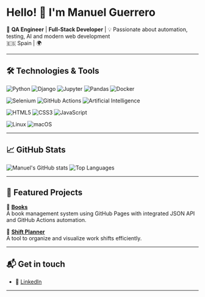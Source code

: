 # Hello! 👋 I'm Manuel Guerrero

🎯 **QA Engineer** | **Full-Stack Developer** | 💡 Passionate about automation, testing, AI and modern web development  
🇪🇸 Spain | 🌍 

---

## 🛠️ Technologies & Tools

![Python](https://img.shields.io/badge/Python-3670A0?style=for-the-badge&logo=python&logoColor=ffdd54)
![Django](https://img.shields.io/badge/Django-092E20?style=for-the-badge&logo=django&logoColor=white)
![Jupyter](https://img.shields.io/badge/Jupyter-F37626?style=for-the-badge&logo=jupyter&logoColor=white)
![Pandas](https://img.shields.io/badge/Pandas-150458?style=for-the-badge&logo=pandas&logoColor=white)
![Docker](https://img.shields.io/badge/Docker-2496ED?style=for-the-badge&logo=docker&logoColor=white)

![Selenium](https://img.shields.io/badge/Selenium-43B02A?style=for-the-badge&logo=selenium&logoColor=white)
![GitHub Actions](https://img.shields.io/badge/GitHub%20Actions-2088FF?style=for-the-badge&logo=github-actions&logoColor=white)
![Artificial Intelligence](https://img.shields.io/badge/AI-8B00FF?style=for-the-badge&logo=openai&logoColor=white)

![HTML5](https://img.shields.io/badge/HTML5-E34F26?style=for-the-badge&logo=html5&logoColor=white)
![CSS3](https://img.shields.io/badge/CSS3-1572B6?style=for-the-badge&logo=css3&logoColor=white)
![JavaScript](https://img.shields.io/badge/JavaScript-F7DF1E?style=for-the-badge&logo=javascript&logoColor=black)

![Linux](https://img.shields.io/badge/Linux-FCC624?style=for-the-badge&logo=linux&logoColor=black)
![macOS](https://img.shields.io/badge/macOS-000000?style=for-the-badge&logo=apple&logoColor=white)


---

## 📈 GitHub Stats

![Manuel's GitHub stats](https://github-readme-stats.vercel.app/api?username=mguerrerof&show_icons=true&theme=tokyonight)
![Top Languages](https://github-readme-stats.vercel.app/api/top-langs/?username=mguerrerof&layout=compact&theme=tokyonight)

---

## 🧪 Featured Projects

🔹 [**Books**](https://github.com/mguerrerof/books)  
A book management system using GitHub Pages with integrated JSON API and GitHub Actions automation.

🔹 [**Shift Planner**](https://github.com/mguerrerof/shift-planner)  
A tool to organize and visualize work shifts efficiently.

---

## 📬 Get in touch

- 💼 [LinkedIn](https://es.linkedin.com/in/manuel-guerrero-f-1b235355)

---
